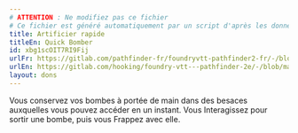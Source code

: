 ```yaml
---
# ATTENTION : Ne modifiez pas ce fichier
# Ce fichier est généré automatiquement par un script d'après les données du module Foundry VTT officiel et de sa traduction
title: Artificier rapide
titleEn: Quick Bomber
id: xbg1scOIT7RI9Fij
urlFr: https://gitlab.com/pathfinder-fr/foundryvtt-pathfinder2-fr/-/blob/master/data/feats/xbg1scOIT7RI9Fij.htm
urlEn: https://gitlab.com/hooking/foundry-vtt---pathfinder-2e/-/blob/master/packs/data/feats.db/quick-bomber.json
layout: dons
---
```

Vous conservez vos bombes à portée de main dans des besaces auxquelles vous pouvez accéder en un instant. Vous Interagissez pour sortir une bombe, puis vous Frappez avec elle.
